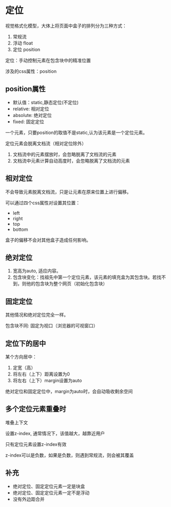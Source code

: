 #  定位

视觉格式化模型，大体上将页面中盒子的排列分为三种方式：

1. 常规流
2. 浮动 float
3. 定位 position

定位：手动控制元素在包含块中的精准位置

涉及的css属性：position

## position属性

- 默认值：static,静态定位(不定位)
- relative: 相对定位
- absolute: 绝对定位
- fixed: 固定定位

一个元素，只要position的取值不是static,认为该元素是一个定位元素。

定位元素会脱离文档流（相对定位除外）

1. 文档流中的元素摆放时，会忽略脱离了文档流的元素
2. 文档流中元素计算自动高度时，会忽略脱离了文档流的元素

## 相对定位

不会导致元素脱离文档流，只是让元素在原来位置上进行偏移。

可以通过四个css属性对设置其位置：

- left
- right
- top 
- bottom

盒子的偏移不会对其他盒子造成任何影响。

## 绝对定位

1. 宽高为auto, 适应内容。
2. 包含块变化：找祖先中第一个定位元素，该元素的填充盒为其包含块。若找不到，则他的包含块为整个网页（初始化包含块）

## 固定定位

其他情况和绝对定位完全一样。

包含块不同: 固定为视口（浏览器的可视窗口）


## 定位下的居中

某个方向居中：

1. 定宽（高）
2. 将左右（上下）距离设置为0
3. 将左右（上下）margin设置为auto

绝对定位和固定定位中，margin为auto时，会自动吸收剩余空间

## 多个定位元素重叠时

堆叠上下文

设置z-index, 通常情况下，该值越大，越靠近用户

只有定位元素设置z-index有效

z-index可以是负数，如果是负数，则遇到常规流，则会被其覆盖

## 补充
- 绝对定位、固定定位元素一定是块盒
- 绝对定位、固定定位元素一定不是浮动
- 没有外边距合并